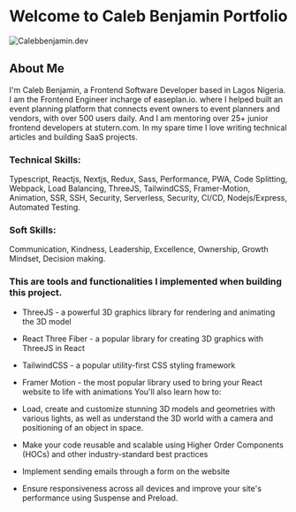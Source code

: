 # Welcome to Caleb Benjamin Portfolio
![Calebbenjamin.dev](https://i.ibb.co/9ykhLtM/Thumbnail.png)

## About Me
I'm Caleb Benjamin, a Frontend Software Developer based in Lagos Nigeria. I am the Frontend Engineer incharge of easeplan.io. where I helped built an event planning platform that connects event owners to event planners and vendors, with over 500 users daily. And I am mentoring over 25+ junior frontend developers at stutern.com. In my spare time I love writing technical articles and building SaaS projects.

### Technical Skills: 
Typescript, Reactjs, Nextjs, Redux, Sass, Performance, PWA, Code Splitting, Webpack, Load Balancing, ThreeJS, TailwindCSS, Framer-Motion, Animation, SSR, SSH, Security, Serverless, Security, CI/CD, Nodejs/Express, Automated Testing.

### Soft Skills:
Communication, Kindness, Leadership, Excellence, Ownership, Growth Mindset, Decision making.


 
### This are tools and functionalities I implemented when building this project.
- ThreeJS - a powerful 3D graphics library for rendering and animating the 3D model

- React Three Fiber - a popular library for creating 3D graphics with ThreeJS in React

- TailwindCSS - a popular utility-first CSS styling framework

- Framer Motion - the most popular library used to bring your React website to life with animations
You'll also learn how to:
- Load, create and customize stunning 3D models and geometries with various lights, as well as understand the 3D world with a camera and positioning of an object in space.

- Make your code reusable and scalable using Higher Order Components (HOCs) and other industry-standard best practices

- Implement sending emails through a form on the website
- Ensure responsiveness across all devices and improve your site's performance using Suspense and Preload.
